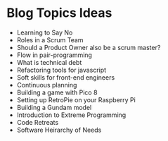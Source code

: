 # Blog Topics Ideas

- Learning to Say No
- Roles in a Scrum Team
- Should a Product Owner also be a scrum master?
- Flow in pair-programming
- What is technical debt
- Refactoring tools for javascript
- Soft skills for front-end engineers
- Continuous planning
- Building a game with Pico 8
- Setting up RetroPie on your Raspberry Pi
- Building a Gundam model
- Introduction to Extreme Programming
- Code Retreats
- Software Heirarchy of Needs
